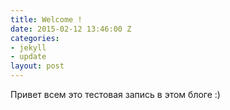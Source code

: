 ```yaml
---
title: Welcome !
date: 2015-02-12 13:46:00 Z
categories:
- jekyll
- update
layout: post
---
```


Привет всем это тестовая запись в этом блоге :)
